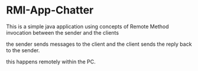 # RMI-App-Chatter
This is a simple java application using concepts of Remote Method invocation between the sender and the clients

the sender sends messages to the client and the client sends the reply back to the sender.

this happens remotely within the PC.
